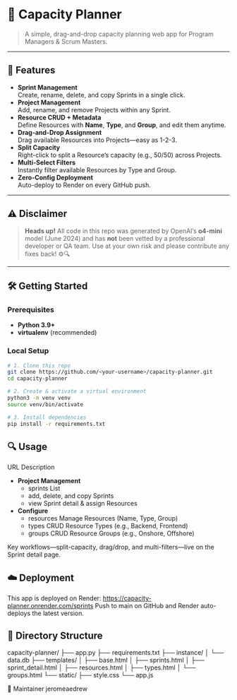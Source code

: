 <!-- README.md -->

# 🚀 Capacity Planner

> A simple, drag-and-drop capacity planning web app for Program Managers & Scrum Masters.

---

## 🎯 Features

- **Sprint Management**  
  Create, rename, delete, and copy Sprints in a single click.
- **Project Management**  
  Add, rename, and remove Projects within any Sprint.
- **Resource CRUD + Metadata**  
  Define Resources with **Name**, **Type**, and **Group**, and edit them anytime.
- **Drag-and-Drop Assignment**  
  Drag available Resources into Projects—easy as 1-2-3.
- **Split Capacity**  
  Right-click to split a Resource’s capacity (e.g., 50/50) across Projects.
- **Multi-Select Filters**  
  Instantly filter available Resources by Type and Group.
- **Zero-Config Deployment**  
  Auto-deploy to Render on every GitHub push.

---

## ⚠️ Disclaimer

> **Heads up!** All code in this repo was generated by OpenAI’s **o4-mini** model (June 2024) and has **not** been vetted by a professional developer or QA team. Use at your own risk and please contribute any fixes back! ⚙️🔍

---

## 🛠 Getting Started

### Prerequisites

- **Python 3.9+**  
- **virtualenv** (recommended)

### Local Setup

```bash
# 1. Clone this repo
git clone https://github.com/<your-username>/capacity-planner.git
cd capacity-planner

# 2. Create & activate a virtual environment
python3 -m venv venv
source venv/bin/activate

# 3. Install dependencies
pip install -r requirements.txt
```

## 🔍 Usage
URL	Description
- **Project Management**
  - sprints	List
  - add, delete, and copy Sprints
  - view Sprint detail & assign Resources
- **Configure**
  - resources	Manage Resources (Name, Type, Group)
  - types	CRUD Resource Types (e.g., Backend, Frontend)
  - groups	CRUD Resource Groups (e.g., Onshore, Offshore)

Key workflows—split-capacity, drag/drop, and multi-filters—live on the Sprint detail page.

## ☁️ Deployment
This app is deployed on Render:
https://capacity-planner.onrender.com/sprints
Push to main on GitHub and Render auto-deploys the latest version.

## 📂 Directory Structure
capacity-planner/
├── app.py
├── requirements.txt
├── instance/
│   └── data.db
├── templates/
│   ├── base.html
│   ├── sprints.html
│   ├── sprint_detail.html
│   ├── resources.html
│   ├── types.html
│   └── groups.html
└── static/
    ├── style.css
    └── app.js

👤 Maintainer
jeromeaedrew

